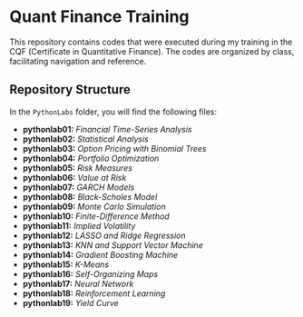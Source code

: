 # Quant Finance Training

This repository contains codes that were executed during my training in the CQF (Certificate in Quantitative Finance). The codes are organized by class, facilitating navigation and reference.

## Repository Structure

In the `PythonLabs` folder, you will find the following files:

- **pythonlab01:** *Financial Time-Series Analysis*
- **pythonlab02:** *Statistical Analysis*
- **pythonlab03:** *Option Pricing with Binomial Trees*
- **pythonlab04:** *Portfolio Optimization*
- **pythonlab05:** *Risk Measures*
- **pythonlab06:** *Value at Risk*
- **pythonlab07:** *GARCH Models*
- **pythonlab08:** *Black-Scholes Model*
- **pythonlab09:** *Monte Carlo Simulation*
- **pythonlab10:** *Finite-Difference Method*
- **pythonlab11:** *Implied Volatility*
- **pythonlab12:** *LASSO and Ridge Regression*
- **pythonlab13:** *KNN and Support Vector Machine*
- **pythonlab14:** *Gradient Boosting Machine*
- **pythonlab15:** *K-Means*
- **pythonlab16:** *Self-Organizing Maps*
- **pythonlab17:** *Neural Network*
- **pythonlab18:** *Reinforcement Learning*
- **pythonlab19:** *Yield Curve*


